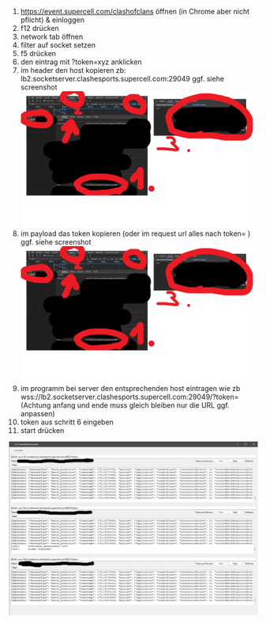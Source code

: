 1. https://event.supercell.com/clashofclans öffnen (in Chrome aber nicht pflicht) & einloggen
2. f12 drücken
3. network tab öffnen
4. filter auf socket setzen
5. f5 drücken
6. den eintrag mit ?token=xyz anklicken
7. im header den host kopieren zb: lb2.socketserver.clashesports.supercell.com:29049 ggf. siehe screenshot
![Screenshot](https://github.com/neraxor/coc/blob/main/network.jpg)
8. im payload das token kopieren (oder im request url alles nach token= ) ggf. siehe screenshot
![Screenshot](https://github.com/neraxor/coc/blob/main/network.jpg)
9. im programm bei server den entsprechenden host eintragen wie zb wss://lb2.socketserver.clashesports.supercell.com:29049/?token= (Achtung anfang und ende muss gleich bleiben nur die URL ggf. anpassen)
10. token aus schritt 6 eingeben
11. start drücken

![Screenshot](https://github.com/neraxor/coc/blob/main/programm.jpg)

